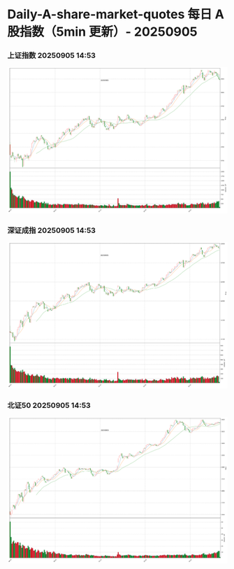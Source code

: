 
# Daily-A-share-market-quotes 每日 A 股指数（5min 更新）- 20250905

### 上证指数 20250905 14:53
![](./fig/2025/9/20250905-sh000001.png)

### 深证成指 20250905 14:53
![](./fig/2025/9/20250905-sz399001.png)

### 北证50 20250905 14:53
![](./fig/2025/9/20250905-bj899050.png)
